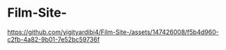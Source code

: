 ﻿# Film-Site-


https://github.com/yigityardibi4/Film-Site-/assets/147426008/f5b4d960-c2fb-4a82-9b01-7e52bc59736f

